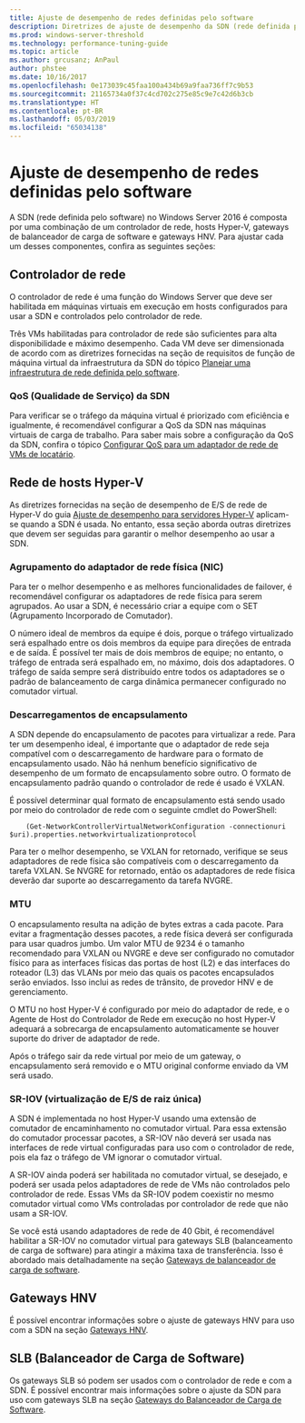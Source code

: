 ```yaml
---
title: Ajuste de desempenho de redes definidas pelo software
description: Diretrizes de ajuste de desempenho da SDN (rede definida pelo software)
ms.prod: windows-server-threshold
ms.technology: performance-tuning-guide
ms.topic: article
ms.author: grcusanz; AnPaul
author: phstee
ms.date: 10/16/2017
ms.openlocfilehash: 0e173039c45faa100a434b69a9faa736ff7c9b53
ms.sourcegitcommit: 21165734a0f37c4cd702c275e85c9e7c42d6b3cb
ms.translationtype: HT
ms.contentlocale: pt-BR
ms.lasthandoff: 05/03/2019
ms.locfileid: "65034138"
---
```

# <a name="performance-tuning-software-defined-networks"></a>Ajuste de desempenho de redes definidas pelo software

A SDN (rede definida pelo software) no Windows Server 2016 é composta por uma combinação de um controlador de rede, hosts Hyper-V, gateways de balanceador de carga de software e gateways HNV.  Para ajustar cada um desses componentes, confira as seguintes seções:

## <a name="network-controller"></a>Controlador de rede

O controlador de rede é uma função do Windows Server que deve ser habilitada em máquinas virtuais em execução em hosts configurados para usar a SDN e controlados pelo controlador de rede.

Três VMs habilitadas para controlador de rede são suficientes para alta disponibilidade e máximo desempenho.  Cada VM deve ser dimensionada de acordo com as diretrizes fornecidas na seção de requisitos de função de máquina virtual da infraestrutura da SDN do tópico [Planejar uma infraestrutura de rede definida pelo software](../../../../networking/sdn/plan/Plan-a-Software-Defined-Network-Infrastructure.md).

### <a name="sdn-quality-of-service-qos"></a>QoS (Qualidade de Serviço) da SDN

Para verificar se o tráfego da máquina virtual é priorizado com eficiência e igualmente, é recomendável configurar a QoS da SDN nas máquinas virtuais de carga de trabalho.  Para saber mais sobre a configuração da QoS da SDN, confira o tópico [Configurar QoS para um adaptador de rede de VMs de locatário](../../../../networking/sdn/manage/Configure-QoS-for-Tenant-VM-Network-Adapter.md).

## <a name="hyper-v-host-networking"></a>Rede de hosts Hyper-V

As diretrizes fornecidas na seção de desempenho de E/S de rede de Hyper-V do guia [Ajuste de desempenho para servidores Hyper-V](../../role/remote-desktop/session-hosts.md) aplicam-se quando a SDN é usada. No entanto, essa seção aborda outras diretrizes que devem ser seguidas para garantir o melhor desempenho ao usar a SDN.

### <a name="physical-network-adapter-nic-teaming"></a>Agrupamento do adaptador de rede física (NIC)

Para ter o melhor desempenho e as melhores funcionalidades de failover, é recomendável configurar os adaptadores de rede física para serem agrupados.  Ao usar a SDN, é necessário criar a equipe com o SET (Agrupamento Incorporado de Comutador).  

O número ideal de membros da equipe é dois, porque o tráfego virtualizado será espalhado entre os dois membros da equipe para direções de entrada e de saída.  É possível ter mais de dois membros de equipe; no entanto, o tráfego de entrada será espalhado em, no máximo, dois dos adaptadores.  O tráfego de saída sempre será distribuído entre todos os adaptadores se o padrão de balanceamento de carga dinâmica permanecer configurado no comutador virtual.


### <a name="encapsulation-offloads"></a>Descarregamentos de encapsulamento

A SDN depende do encapsulamento de pacotes para virtualizar a rede.  Para ter um desempenho ideal, é importante que o adaptador de rede seja compatível com o descarregamento de hardware para o formato de encapsulamento usado.  Não há nenhum benefício significativo de desempenho de um formato de encapsulamento sobre outro.  O formato de encapsulamento padrão quando o controlador de rede é usado é VXLAN.

É possível determinar qual formato de encapsulamento está sendo usado por meio do controlador de rede com o seguinte cmdlet do PowerShell:

``` syntax
    (Get-NetworkControllerVirtualNetworkConfiguration -connectionuri $uri).properties.networkvirtualizationprotocol
```

Para ter o melhor desempenho, se VXLAN for retornado, verifique se seus adaptadores de rede física são compatíveis com o descarregamento da tarefa VXLAN.  Se NVGRE for retornado, então os adaptadores de rede física deverão dar suporte ao descarregamento da tarefa NVGRE.

### <a name="mtu"></a>MTU

O encapsulamento resulta na adição de bytes extras a cada pacote.  Para evitar a fragmentação desses pacotes, a rede física deverá ser configurada para usar quadros jumbo.  Um valor MTU de 9234 é o tamanho recomendado para VXLAN ou NVGRE e deve ser configurado no comutador físico para as interfaces físicas das portas de host (L2) e das interfaces do roteador (L3) das VLANs por meio das quais os pacotes encapsulados serão enviados.  Isso inclui as redes de trânsito, de provedor HNV e de gerenciamento.

O MTU no host Hyper-V é configurado por meio do adaptador de rede, e o Agente de Host do Controlador de Rede em execução no host Hyper-V adequará a sobrecarga de encapsulamento automaticamente se houver suporte do driver de adaptador de rede.  

Após o tráfego sair da rede virtual por meio de um gateway, o encapsulamento será removido e o MTU original conforme enviado da VM será usado.

### <a name="single-root-io-virtualization-sr-iov"></a>SR-IOV (virtualização de E/S de raiz única)

A SDN é implementada no host Hyper-V usando uma extensão de comutador de encaminhamento no comutador virtual.  Para essa extensão do comutador processar pacotes, a SR-IOV não deverá ser usada nas interfaces de rede virtual configuradas para uso com o controlador de rede, pois ela faz o tráfego de VM ignorar o comutador virtual.

A SR-IOV ainda poderá ser habilitada no comutador virtual, se desejado, e poderá ser usada pelos adaptadores de rede de VMs não controlados pelo controlador de rede.  Essas VMs da SR-IOV podem coexistir no mesmo comutador virtual como VMs controladas por controlador de rede que não usam a SR-IOV.

Se você está usando adaptadores de rede de 40 Gbit, é recomendável habilitar a SR-IOV no comutador virtual para gateways SLB (balanceamento de carga de software) para atingir a máxima taxa de transferência.  Isso é abordado mais detalhadamente na seção [Gateways de balanceador de carga de software](slb-gateway-performance.md).

## <a name="hnv-gateways"></a>Gateways HNV

É possível encontrar informações sobre o ajuste de gateways HNV para uso com a SDN na seção [Gateways HNV](hnv-gateway-performance.md).

## <a name="software-load-balancer-slb"></a>SLB (Balanceador de Carga de Software)

Os gateways SLB só podem ser usados com o controlador de rede e com a SDN.  É possível encontrar mais informações sobre o ajuste da SDN para uso com gateways SLB na seção [Gateways do Balanceador de Carga de Software](slb-gateway-performance.md).
